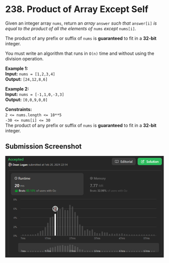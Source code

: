 # 238. Product of Array Except Self

Given an integer array `nums`, return an *array* `answer` *such that* `answer[i]` *is equal to the product of all the elements of* `nums` *except* `nums[i]`.

The product of any prefix or suffix of `nums` is **guaranteed** to fit in a **32-bit** integer.

You must write an algorithm that runs in `O(n)` time and without using the division operation.

**Example 1:**  
    **Input:** `nums = [1,2,3,4]`  
    **Output:** `[24,12,8,6]`  

**Example 2:**  
    **Input:** `nums = [-1,1,0,-3,3]`  
    **Output:** `[0,0,9,0,0]`  

**Constraints:**  
    `2 <= nums.length <= 10**5`  
    `-30 <= nums[i] <= 30`  
    The product of any prefix or suffix of `nums` is **guaranteed** to fit in a **32-bit** integer.

## Submission Screenshot

![Image](./product-of-array-except-self.png)